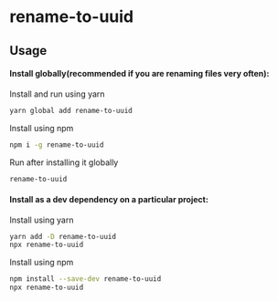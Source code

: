# rename-to-uuid

## Usage

#### Install globally(recommended if you are renaming files very often):

Install and run using yarn

```bash
yarn global add rename-to-uuid
```

Install using npm

```bash
npm i -g rename-to-uuid
```

Run after installing it globally

```bash
rename-to-uuid
```

#### Install as a dev dependency on a particular project:

Install using yarn

```bash
yarn add -D rename-to-uuid
npx rename-to-uuid
```

Install using npm

```bash
npm install --save-dev rename-to-uuid
npx rename-to-uuid
```
